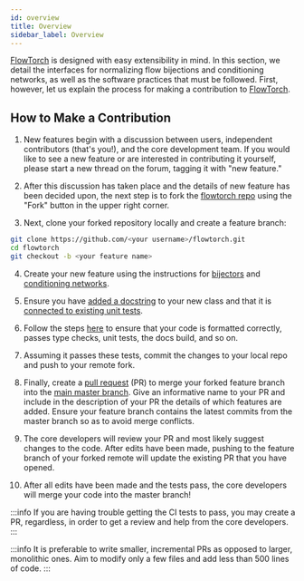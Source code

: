 ```yaml
---
id: overview
title: Overview
sidebar_label: Overview
---
```


[FlowTorch](https://flowtorch.ai) is designed with easy extensibility in mind. In this section, we detail the interfaces for normalizing flow bijections and conditioning networks, as well as the software practices that must be followed. First, however, let us explain the process for making a contribution to [FlowTorch](https://flowtorch.ai).

## How to Make a Contribution
1.  New features begin with a discussion between users, independent contributors (that's you!), and the core development team. If you would like to see a new feature or are interested in contributing it yourself, please start a new thread on the forum, tagging it with "new feature."

2. After this discussion has taken place and the details of new feature has been decided upon, the next step is to fork the [flowtorch repo](https://github.com/facebookincubator/flowtorch) using the "Fork" button in the upper right corner.

3. Next, clone your forked repository locally and create a feature branch:

```bash
git clone https://github.com/<your username>/flowtorch.git
cd flowtorch
git checkout -b <your feature name>
```

4. Create your new feature using the instructions for [bijectors](/dev/bijector) and [conditioning networks](/dev/params).

5. Ensure you have [added a docstring](/dev/docs) to your new class and that it is [connected to existing unit tests](/dev/tests).

6. Follow the steps [here](/dev/ops#successful-commits) to ensure that your code is formatted correctly, passes type checks, unit tests, the docs build, and so on.

7. Assuming it passes these tests, commit the changes to your local repo and push to your remote fork.

8. Finally, create a [pull request](https://docs.github.com/en/github/collaborating-with-issues-and-pull-requests/about-pull-requests) (PR) to merge your forked feature branch into the [main master branch](https://github.com/facebookincubator/flowtorch). Give an informative name to your PR and include in the description of your PR the details of which features are added. Ensure your feature branch contains the latest commits from the master branch so as to avoid merge conflicts.

9. The core developers will review your PR and most likely suggest changes to the code. After edits have been made, pushing to the feature branch of your forked remote will update the existing PR that you have opened.

10. After all edits have been made and the tests pass, the core developers will merge your code into the master branch!

:::info
If you are having trouble getting the CI tests to pass, you may create a PR, regardless, in order to get a review and help from the core developers.
:::

:::info
It is preferable to write smaller, incremental PRs as opposed to larger, monolithic ones. Aim to modify only a few files and add less than 500 lines of code.
:::